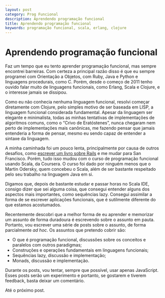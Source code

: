 ```yaml
---
layout: post
category: Prog Funcional
description: Aprendendo programação funcional
title: Aprendendo programação funcional
keywords: programação funcional, scala, erlang, clojure
---
```


# Aprendendo programação funcional

Faz um tempo que eu tento aprender programação funcional, mas sempre encontrei
barreiras. Com certeza a principal razão disso é que eu sempre programei com
Orientação a Objetos, com Ruby, Java e Python e linguagens procedurais, como C.
Porém, desde o começo de 2011 tenho ouvido falar muito de linguagens
funcionais, como  Erlang, Scala e Clojure, e o interesse jamais se dissipou.

Como eu não conhecia nenhuma linguagem funcional, resolvi começar diretamente
com Clojure, pelo simples motivo de ser baseada em LISP, a linguagem funcional
considerada fundamental. Apesar da linguagem ser elegante e minimalista, todas
as minhas tentativas de implementações de algoritmos comuns, como
o “Crivo de Eratóstenes”, nunca chegaram nem perto de implementações mais
canônicas, me fazendo pensar que jamais entenderia
a forma de pensar, mesmo eu sendo capaz de entender a sintaxe da
linguagem.

A minha caminhada foi um pouco lenta, principalmente por causa de outros
desafios, como [escrever um livro sobre
Rails](casadocodigo.com.br/products/ruby-on-rails-coloque-sua-aplicacao-web-nos-trilhos)
e me mudar para San Francisco. Porém, tudo isso mudou com o curso de
programação funcional usando Scala, da Coursera. O curso foi dado por ninguém
menos que o Martin Odersky, quem concebeu o Scala, além de ser bastante
respeitado pelo seu trabalho na linguagem Java em si.

Digamos que, depois de bastante estudar e passar horas no Scala IDE, consigo
dizer que sei alguma coisa, que consegui entender alguns dos aspectos mais
importantes, como sequências lazy. Consegui assimilar a forma de se escrever
aplicações funcionais, que é sutilmente diferente do que estamos acostumados.

Recentemente descobri que a melhor forma de eu aprender e memorizar um assunto
de forma duradoura é escrevendo sobre o assunto em pauta. Portanto, vou
escrever uma série de posts sobre o assunto, de forma parcialmente _ad hoc_. Os
assuntos que pretendo cobrir são:

* O que é programação funcional, discussões sobre os conceitos e paralelos com outros paradigmas;
* Construções e operações fundamentais em linguagens funcionais;
* Sequências lazy, discussão e implementação;
* Monads, discussão e implementação.

Durante os posts, vou tentar, sempre que possível, usar apenas JavaScript.
Esses posts serão um experimento e portanto, se gostarem e tiverem feedback,
basta deixar um comentário.

Até o próximo post.
